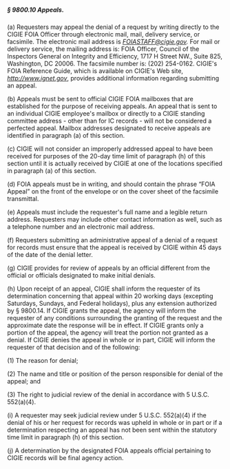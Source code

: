 ##### § 9800.10 Appeals. #####

(a) Requesters may appeal the denial of a request by writing directly to the CIGIE FOIA Officer through electronic mail, mail, delivery service, or facsimile. The electronic mail address is *FOIASTAFF@cigie.gov.* For mail or delivery service, the mailing address is: FOIA Officer, Council of the Inspectors General on Integrity and Efficiency, 1717 H Street NW., Suite 825, Washington, DC 20006. The facsimile number is: (202) 254-0162. CIGIE's FOIA Reference Guide, which is available on CIGIE's Web site, *http://www.ignet.gov*, provides additional information regarding submitting an appeal.

(b) Appeals must be sent to official CIGIE FOIA mailboxes that are established for the purpose of receiving appeals. An appeal that is sent to an individual CIGIE employee's mailbox or directly to a CIGIE standing committee address - other than for IC records - will not be considered a perfected appeal. Mailbox addresses designated to receive appeals are identified in paragraph (a) of this section.

(c) CIGIE will not consider an improperly addressed appeal to have been received for purposes of the 20-day time limit of paragraph (h) of this section until it is actually received by CIGIE at one of the locations specified in paragraph (a) of this section.

(d) FOIA appeals must be in writing, and should contain the phrase “FOIA Appeal” on the front of the envelope or on the cover sheet of the facsimile transmittal.

(e) Appeals must include the requester's full name and a legible return address. Requesters may include other contact information as well, such as a telephone number and an electronic mail address.

(f) Requesters submitting an administrative appeal of a denial of a request for records must ensure that the appeal is received by CIGIE within 45 days of the date of the denial letter.

(g) CIGIE provides for review of appeals by an official different from the official or officials designated to make initial denials.

(h) Upon receipt of an appeal, CIGIE shall inform the requester of its determination concerning that appeal within 20 working days (excepting Saturdays, Sundays, and Federal holidays), plus any extension authorized by § 9800.14. If CIGIE grants the appeal, the agency will inform the requester of any conditions surrounding the granting of the request and the approximate date the response will be in effect. If CIGIE grants only a portion of the appeal, the agency will treat the portion not granted as a denial. If CIGIE denies the appeal in whole or in part, CIGIE will inform the requester of that decision and of the following:

(1) The reason for denial;

(2) The name and title or position of the person responsible for denial of the appeal; and

(3) The right to judicial review of the denial in accordance with 5 U.S.C. 552(a)(4).

(i) A requester may seek judicial review under 5 U.S.C. 552(a)(4) if the denial of his or her request for records was upheld in whole or in part or if a determination respecting an appeal has not been sent within the statutory time limit in paragraph (h) of this section.

(j) A determination by the designated FOIA appeals official pertaining to CIGIE records will be final agency action.